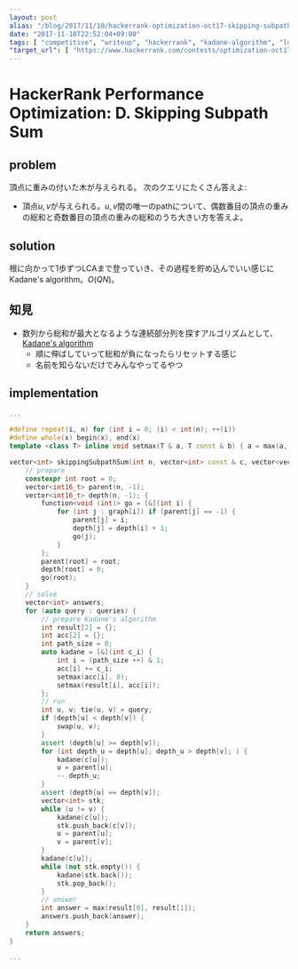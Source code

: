 ```yaml
---
layout: post
alias: "/blog/2017/11/10/hackerrank-optimization-oct17-skipping-subpath-sum/"
date: "2017-11-10T22:52:04+09:00"
tags: [ "competitive", "writeup", "hackerrank", "kadane-algorithm", "lowest-common-ancestor" ]
"target_url": [ "https://www.hackerrank.com/contests/optimization-oct17/challenges/skipping-subpath-sum" ]
---
```


# HackerRank Performance Optimization: D. Skipping Subpath Sum

## problem

頂点に重みの付いた木が与えられる。
次のクエリにたくさん答えよ:

-   頂点$u, v$が与えられる。$u, v$間の唯一のpathについて、偶数番目の頂点の重みの総和と奇数番目の頂点の重みの総和のうち大きい方を答えよ。

## solution

根に向かって$1$歩ずつLCAまで登っていき、その過程を貯め込んでいい感じにKadane's algorithm。$O(QN)$。

## 知見

-   数列から総和が最大となるような連続部分列を探すアルゴリズムとして、[Kadane's algorithm](https://en.wikipedia.org/wiki/Maximum_subarray_problem)
    -   順に伸ばしていって総和が負になったらリセットする感じ
    -   名前を知らないだけでみんなやってるやつ

## implementation

``` c++
...

#define repeat(i, n) for (int i = 0; (i) < int(n); ++(i))
#define whole(x) begin(x), end(x)
template <class T> inline void setmax(T & a, T const & b) { a = max(a, b); }

vector<int> skippingSubpathSum(int n, vector<int> const & c, vector<vector<int> > const & graph, vector<pair<int, int> > const & queries) {
    // prepare
    constexpr int root = 0;
    vector<int16_t> parent(n, -1);
    vector<int16_t> depth(n, -1); {
        function<void (int)> go = [&](int i) {
            for (int j : graph[i]) if (parent[j] == -1) {
                parent[j] = i;
                depth[j] = depth[i] + 1;
                go(j);
            }
        };
        parent[root] = root;
        depth[root] = 0;
        go(root);
    }
    // solve
    vector<int> answers;
    for (auto query : queries) {
        // prepare Kadane's algorithm
        int result[2] = {};
        int acc[2] = {};
        int path_size = 0;
        auto kadane = [&](int c_i) {
            int i = (path_size ++) & 1;
            acc[i] += c_i;
            setmax(acc[i], 0);
            setmax(result[i], acc[i]);
        };
        // run
        int u, v; tie(u, v) = query;
        if (depth[u] < depth[v]) {
            swap(u, v);
        }
        assert (depth[u] >= depth[v]);
        for (int depth_u = depth[u]; depth_u > depth[v]; ) {
            kadane(c[u]);
            u = parent[u];
            -- depth_u;
        }
        assert (depth[u] == depth[v]);
        vector<int> stk;
        while (u != v) {
            kadane(c[u]);
            stk.push_back(c[v]);
            u = parent[u];
            v = parent[v];
        }
        kadane(c[u]);
        while (not stk.empty()) {
            kadane(stk.back());
            stk.pop_back();
        }
        // answer
        int answer = max(result[0], result[1]);
        answers.push_back(answer);
    }
    return answers;
}

...
```
